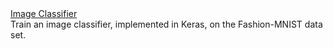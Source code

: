 <div class="row next-step">
  <div class="col-sm-4">
    <a class="btn btn-default" href="/docs/start/image-classifier/">Image Classifier</a>
  </div>
  <div class="col-sm-8">
    Train an image classifier, implemented in Keras, on the
    Fashion-MNIST data set.
  </div>
</div>
